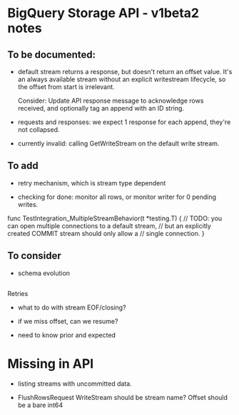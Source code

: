 # BigQuery Storage API - v1beta2 notes

## To be documented:

* default stream returns a response, but doesn't return an offset value.  It's an always available
  stream without an explicit writestream lifecycle, so the offset from start is irrelevant.

  Consider: Update API response message to acknowledge rows received, and optionally tag an append
  with an ID string.

* requests and responses:  we expect 1 response for each append, they're not collapsed.

* currently invalid: calling GetWriteStream on the default write stream.


## To add

* retry mechanism, which is stream type dependent

* checking for done: monitor all rows, or monitor writer for 0 pending writes.

func TestIntegration_MultipleStreamBehavior(t *testing.T) {
	// TODO: you can open multiple connections to a default stream,
	// but an explicitly created COMMIT stream should only allow a
	// single connection.
}

## To consider

* schema evolution



##

Retries


* what to do with stream EOF/closing?

* if we miss offset, can we resume?
- need to know prior and expected



# Missing in API

* listing streams with uncommitted data.

* FlushRowsRequest
  WriteStream should be stream name?
  Offset should be a bare int64
  
